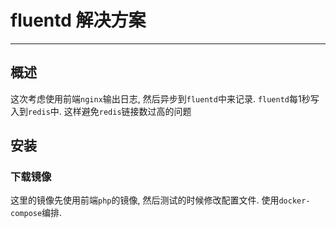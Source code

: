 # fluentd 解决方案

---

## 概述

这次考虑使用前端`nginx`输出日志, 然后异步到`fluentd`中来记录. `fluentd`每1秒写入到`redis`中. 这样避免`redis`链接数过高的问题

## 安装

### 下载镜像

这里的镜像先使用前端`php`的镜像, 然后测试的时候修改配置文件. 使用`docker-compose`编排.
